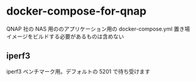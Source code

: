 # docker-compose-for-qnap

QNAP 社の NAS 用ののアプリケーション用の docker-compose.yml 置き場  
イメージをビルドする必要があるものは含めない

## iperf3

iperf3 ベンチマーク用。デフォルトの 5201 で待ち受けます

